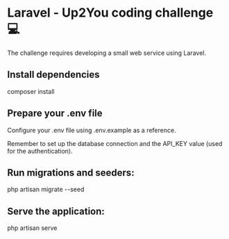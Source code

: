 # Laravel - Up2You coding challenge :computer:

The challenge requires developing a small web service using Laravel.

## Install dependencies

composer install

## Prepare your .env file

Configure your .env file using .env.example as a reference.

Remember to set up the database connection and the API_KEY value (used for the authentication).

## Run migrations and seeders:

php artisan migrate --seed


## Serve the application:

php artisan serve
